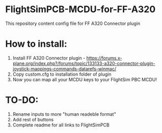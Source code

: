 # FlightSimPCB-MCDU-for-FF-A320
This repository content config file for FF A320 Connector plugin

# How to install:

1. Install FF A320 Connector plugin - https://forums.x-plane.org/index.php?/forums/topic/133133-a320-connector-plugin-joystick-mappings-commands-datarefs-winmac/
2. Copy custom.cfg to installation folder of plugin
3. Now you can map all your MCDU keys to your FlightSim PBC MCDU!


# TO-DO:
1. Rename inputs to more "human readeble format"
2. Add rest of buttons
3. Complete readme for all links to FlightSimPCB
